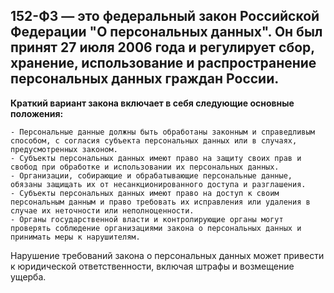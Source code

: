 ## 152-ФЗ — это федеральный закон Российской Федерации "О персональных данных". Он был принят 27 июля 2006 года и регулирует сбор, хранение, использование и распространение персональных данных граждан России.

**Краткий вариант закона включает в себя следующие основные положения:**

    - Персональные данные должны быть обработаны законным и справедливым способом, с согласия субъекта персональных данных или в случаях, предусмотренных законом.
    - Субъекты персональных данных имеют право на защиту своих прав и свобод при обработке и использовании их персональных данных.
    - Организации, собирающие и обрабатывающие персональные данные, обязаны защищать их от несанкционированного доступа и разглашения.
    - Субъекты персональных данных имеют право на доступ к своим персональным данным и право требовать их исправления или удаления в случае их неточности или неполноценности.
    - Органы государственной власти и контролирующие органы могут проверять соблюдение организациями закона о персональных данных и принимать меры к нарушителям.

Нарушение требований закона о персональных данных может привести к юридической ответственности, включая штрафы и возмещение ущерба.